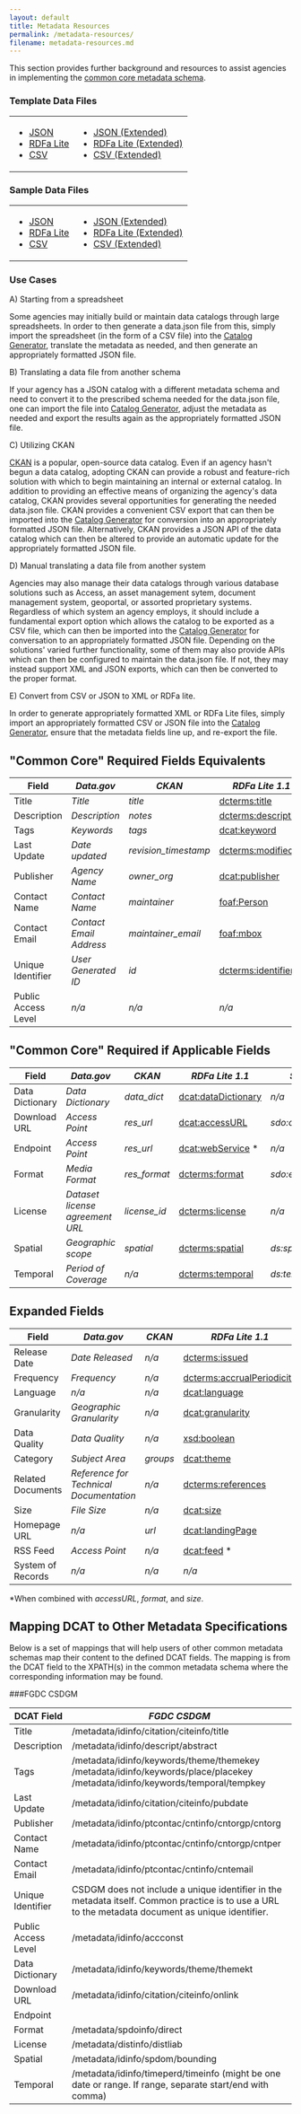 ```yaml
---
layout: default
title: Metadata Resources
permalink: /metadata-resources/
filename: metadata-resources.md
---
```


This section provides further background and resources to assist agencies in implementing the [common core metadata schema](schema/).  

### Template Data Files

<table width="60%">
<b><tr><td><ul>
<li><a href="/examples/catalog-template.json">JSON</a></li>
<li><a href="/examples/catalog-template.html">RDFa Lite</a></li>
<li><a href="/examples/catalog-template.csv">CSV</a></li>
</ul></td>
<td><ul>
<li><a href="/examples/catalog-template-extended.json">JSON (Extended)</a></li>
<li><a href="/examples/catalog-template-extended.html">RDFa Lite (Extended)</a></li>
<li><a href="/examples/catalog-template-extended.csv">CSV (Extended)</a></li>
</ul></td></tr></b>
</table>

### Sample Data Files

<table width="60%">
<b><tr><td><ul>
<li><a href="/examples/catalog-sample.json">JSON</a></li>
<li><a href="/examples/catalog-sample.html">RDFa Lite</a></li>
<li><a href="/examples/catalog-sample.csv">CSV</a></li>
</ul></td>
<td><ul>
<li><a href="/examples/catalog-sample-extended.json">JSON (Extended)</a></li>
<li><a href="/examples/catalog-sample-extended.html">RDFa Lite (Extended)</a></li>
<li><a href="/examples/catalog-sample-extended.csv">CSV (Extended)</a></li>
</ul></td></tr></b>
</table>


### Use Cases  
  
A) Starting from a spreadsheet

Some agencies may initially build or maintain data catalogs through large spreadsheets.  In order to then generate a data.json file from this, simply import the spreadsheet (in the form of a CSV file) into the [Catalog Generator](http://project-open-data.github.com/catalog-generator/), translate the metadata as needed, and then generate an appropriately formatted JSON file.

B) Translating a data file from another schema

If your agency has a JSON catalog with a different metadata schema and need to convert it to the prescribed schema needed for the data.json file, one can import the file into [Catalog Generator](http://project-open-data.github.com/catalog-generator/), adjust the metadata as needed and export the results again as the appropriately formatted JSON file.

C) Utilizing CKAN 

[CKAN](http://www.CKAN.org) is a popular, open-source data catalog.  Even if an agency hasn't begun a data catalog, adopting CKAN can provide a robust and feature-rich solution with which to begin maintaining an internal or external catalog.  In addition to providing an effective means of organizing the agency's data catalog, CKAN provides several opportunities for generating the needed data.json file.  CKAN provides a convenient CSV export that can then be imported into the [Catalog Generator](http://project-open-data.github.com/catalog-generator/) for conversion into an appropriately formatted JSON file.  Alternatively, CKAN provides a JSON API of the data catalog which can then be altered to provide an automatic update for the appropriately formatted JSON file.  

D) Manual translating a data file from another system

Agencies may also manage their data catalogs through various database solutions such as Access, an asset management sytem, document management system, geoportal, or assorted proprietary systems.  Regardless of which system an agency employs, it should include a fundamental export option which allows the catalog to be exported as a CSV file, which can then be imported into the [Catalog Generator](http://project-open-data.github.com/catalog-generator/) for conversation to an appropriately formatted JSON file.  Depending on the solutions' varied further functionality, some of them may also provide APIs which can then be configured to maintain the data.json file.  If not, they may instead support XML and JSON exports, which can then be converted to the proper format.

E) Convert from CSV or JSON to XML or RDFa lite.  

In order to generate appropriately formatted XML or RDFa Lite files, simply import an appropriately formatted CSV or JSON file into the [Catalog Generator](http://project-open-data.github.com/catalog-generator/), ensure that the metadata fields line up, and re-export the file.



"Common Core" Required Fields Equivalents
-----------------------------


|Field               | *Data.gov*   | *CKAN* | *RDFa Lite 1.1*  | *Schema.org*|
|-------             | -------                 | -------           | ------- | ------- |
|Title               | *Title*                 | *title*           | [dcterms:title](http://www.w3.org/TR/vocab-dcat/#property--title-1)    | *sdo:name*|
|Description         | *Description*           | *notes*                | [dcterms:description](http://www.w3.org/TR/vocab-dcat/#property--description-1) | *sdo:description*|
|Tags                | *Keywords*              | *tags*                | [dcat:keyword](http://www.w3.org/TR/vocab-dcat/#property--keyword-tag)    | *sdo:keywords*|
|Last Update         | *Date updated*          | *revision_timestamp*                | [dcterms:modified](http://www.w3.org/TR/vocab-dcat/#property--update-modification-date-1) | *sdo:dateModified* |
|Publisher           | *Agency Name*           | *owner_org*                | [dcat:publisher](http://www.w3.org/TR/vocab-dcat/#property--publisher-1) | *sdo:publisher*|
|Contact Name        | *Contact Name*          | *maintainer*                | [foaf:Person](http://www.w3.org/TR/vocab-dcat/#class--organization-person) | *sdo:Person*|
|Contact Email       | *Contact Email Address* | *maintainer_email*                | [foaf:mbox](http://xmlns.com/foaf/spec/#term_mbox) | *n/a*|
|Unique Identifier   | *User Generated ID*     | *id*                | [dcterms:identifier](http://www.w3.org/TR/vocab-dcat/#property--identifier) | *n/a*|
|Public Access Level | *n/a*                   | *n/a*             | *n/a* | *n/a*|

"Common Core" Required if Applicable Fields
-------------------------------------------


Field               | *Data.gov*   | *CKAN* | *RDFa Lite 1.1* | *Schema.org*
-------             | -------                 | -------           | -------  | ------- 
Data Dictionary     | *Data Dictionary*       | *data_dict*                | [dcat:dataDictionary](http://www.w3.org/TR/vocab-dcat/#property--data-dictionary) | *n/a*
Download URL        | *Access Point*          | *res_url*                | [dcat:accessURL](http://www.w3.org/TR/vocab-dcat/#property--access-download) | *sdo:contentUrl*
Endpoint            | *Access Point*          | *res_url*                | [dcat:webService](http://www.w3.org/TR/vocab-dcat/#class--webservice) \*  | *n/a*
Format              | *Media Format*          | *res_format*                | [dcterms:format](http://www.w3.org/TR/vocab-dcat/#property--format)      | *sdo:encodingFormat*
License             | *Dataset license agreement URL* | *license_id*        | [dcterms:license](http://www.w3.org/TR/vocab-dcat/#property--license-1) | *n/a*
Spatial             | *Geographic scope*      | *spatial*                | [dcterms:spatial](http://www.w3.org/TR/vocab-dcat/#property--spatial-geographical-coverage) | *ds:spatialCoverage*
Temporal            | *Period of Coverage*    | *n/a*                | [dcterms:temporal](http://www.w3.org/TR/vocab-dcat/#property--temporal-coverage) | *ds:temporalCoverage*

Expanded Fields
---------------


Field               | *Data.gov*   | *CKAN* | *RDFa Lite 1.1* | *Schema.org*
-------             | -------                 | -------           | -------  | ------- 
Release Date        | *Date Released*         | *n/a*                | [dcterms:issued](http://www.w3.org/TR/vocab-dcat/#property--release-date) | *sdo:datePublished*
Frequency           | *Frequency*             | *n/a*                | [dcterms:accrualPeriodicity](http://www.w3.org/TR/vocab-dcat/#property--frequency)    | *n/a*
Language            | *n/a*                   | *n/a*                | [dcat:language](http://www.w3.org/TR/vocab-dcat/#property--language-1)     | *sdo:inLanguage*
Granularity         | *Geographic Granularity* | *n/a*                | [dcat:granularity](http://www.w3.org/TR/vocab-dcat/#property--granularity) | *n/a*
Data Quality        | *Data Quality*          | *n/a*                | [xsd:boolean](http://www.w3.org/TR/xmlschema-2/#boolean)  | *n/a*
Category            | *Subject Area*          | *groups*                | [dcat:theme](http://www.w3.org/TR/vocab-dcat/#property--theme-category)   | *sdo:about*
Related Documents   | *Reference for Technical Documentation* | *n/a*                | [dcterms:references](http://www.w3.org/TR/vocab-dcat/#property--related-documents) | *n/a*
Size                | *File Size*             | *n/a*                | [dcat:size](http://www.w3.org/TR/vocab-dcat/#property--size) | *sdo:contentSize*
Homepage URL        | *n/a*                  | *url*                | [dcat:landingPage](http://www.w3.org/ns/dcat#landingPage)  | *sdo:url*
RSS Feed            | *Access Point*          | *n/a*                | [dcat:feed](http://www.w3.org/TR/vocab-dcat/#Class:_Feed) \*  | *n/a*
System of Records   | *n/a*                  | *n/a*                | *n/a*  | *n/a*

\*When combined with _accessURL_, _format_, and _size_.


Mapping DCAT to Other Metadata Specifications
---------------------------------------------

Below is a set of mappings that will help users of other common metadata schemas map their content to the defined DCAT fields.
The mapping is from the DCAT field to the XPATH(s) in the common metadata schema where the corresponding information may be found.

###FGDC CSDGM

| DCAT Field         | *FGDC CSDGM*|
|-------             | ------- |
|Title               | /metadata/idinfo/citation/citeinfo/title |
|Description         | /metadata/idinfo/descript/abstract |
|Tags                | /metadata/idinfo/keywords/theme/themekey <br/> /metadata/idinfo/keywords/place/placekey <br/> /metadata/idinfo/keywords/temporal/tempkey |
|Last Update         | /metadata/idinfo/citation/citeinfo/pubdate |
|Publisher           | /metadata/idinfo/ptcontac/cntinfo/cntorgp/cntorg |
|Contact Name        | /metadata/idinfo/ptcontac/cntinfo/cntorgp/cntper |
|Contact Email       | /metadata/idinfo/ptcontac/cntinfo/cntemail |
|Unique Identifier   | CSDGM does not include a unique identifier in the metadata itself. Common practice is to use a URL to the metadata document as unique identifier. |
|Public Access Level | /metadata/idinfo/accconst |
|Data Dictionary     | /metadata/idinfo/keywords/theme/themekt |
|Download URL        | /metadata/idinfo/citation/citeinfo/onlink |
|Endpoint            | |
|Format              | /metadata/spdoinfo/direct |
|License             | /metadata/distinfo/distliab |
|Spatial             | /metadata/idinfo/spdom/bounding |
|Temporal            | /metadata/idinfo/timeperd/timeinfo (might be one date or range. If range, separate start/end with comma) |






